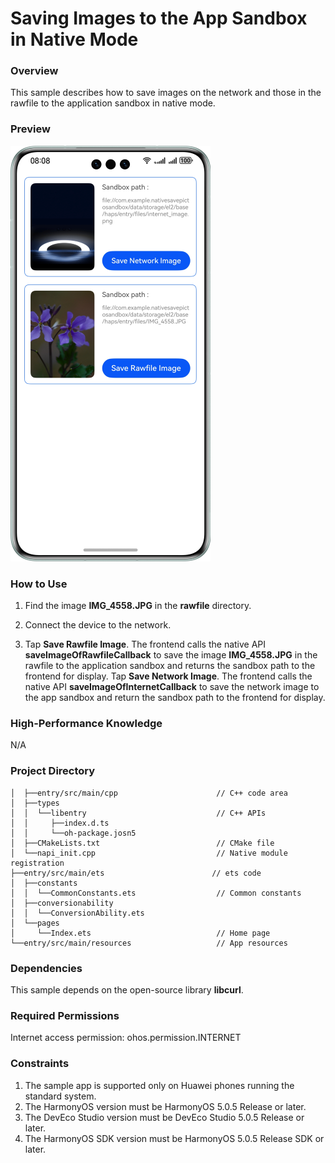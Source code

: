 # Saving Images to the App Sandbox in Native Mode

### Overview

This sample describes how to save images on the network and those in the rawfile to the application sandbox in native mode.

### Preview

![](screenshots/device/native_image_to_sandbox_EN.png)

### How to Use

1. Find the image **IMG_4558.JPG** in the **rawfile** directory.

2. Connect the device to the network.

3. Tap **Save Rawfile Image**. The frontend calls the native API **saveImageOfRawfileCallback** to save the image **IMG_4558.JPG** in the rawfile to the application sandbox and returns the sandbox path to the frontend for display. Tap **Save Network Image**. The frontend calls the native API **saveImageOfInternetCallback** to save the network image to the app sandbox and return the sandbox path to the frontend for display.

### High-Performance Knowledge

N/A

### Project Directory

```
│  ├──entry/src/main/cpp                      // C++ code area
│  ├──types
│  │  └──libentry                             // C++ APIs
│  │     ├──index.d.ts                        
│  │     └──oh-package.josn5                 
│  ├──CMakeLists.txt                          // CMake file
│  └──napi_init.cpp                           // Native module registration
├──entry/src/main/ets                        // ets code
│  ├──constants
│  │  └──CommonConstants.ets                  // Common constants 
│  ├──conversionability
│  │  └──ConversionAbility.ets       
│  └──pages
│     └──Index.ets                            // Home page
└──entry/src/main/resources                   // App resources
```

### Dependencies

This sample depends on the open-source library **libcurl**.

### Required Permissions

Internet access permission: ohos.permission.INTERNET

### Constraints

1. The sample app is supported only on Huawei phones running the standard system.
2. The HarmonyOS version must be HarmonyOS 5.0.5 Release or later.
3. The DevEco Studio version must be DevEco Studio 5.0.5 Release or later.
4. The HarmonyOS SDK version must be HarmonyOS 5.0.5 Release SDK or later.
